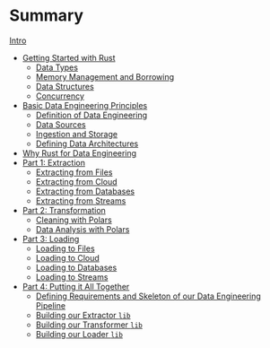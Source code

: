 # Summary
[Intro](./README.md)

- [Getting Started with Rust](./chapter_1.md)
  - [Data Types]()
  - [Memory Management and Borrowing]()
  - [Data Structures]()
  - [Concurrency]()
- [Basic Data Engineering Principles]()
  - [Definition of Data Engineering]()
  - [Data Sources]()
  - [Ingestion and Storage]()
  - [Defining Data Architectures]()
- [Why Rust for Data Engineering]()
- [Part 1: Extraction]()
  - [Extracting from Files]()
  - [Extracting from Cloud]()
  - [Extracting from Databases]()
  - [Extracting from Streams]()
- [Part 2: Transformation]()
  - [Cleaning with Polars]()
  - [Data Analysis with Polars]()
- [Part 3: Loading]()
  - [Loading to Files]()
  - [Loading to Cloud]()
  - [Loading to Databases]()
  - [Loading to Streams]()
- [Part 4: Putting it All Together]()
  - [Defining Requirements and Skeleton of our Data Engineering Pipeline]()
  - [Building our Extractor `lib`]()
  - [Building our Transformer `lib`]()
  - [Building our Loader `lib`]()